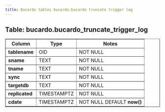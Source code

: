 ```yaml
---
title: Bucardo tables bucardo.bucardo truncate trigger log
---
```



<h2>
Table: bucardo.bucardo_truncate_trigger_log

</h2>
<table border="1" cellpadding="3">
<tr>
<th>
Column

</th>
<th>
Type

</th>
<th>
Notes

</th>
</tr>
<tr>
<td>
<b>tablename</b>

</td>
<td>
OID

</td>
<td>
NOT NULL

</td>
</tr>
<tr>
<td>
<b>sname</b>

</td>
<td>
TEXT

</td>
<td>
NOT NULL

</td>
</tr>
<tr>
<td>
<b>tname</b>

</td>
<td>
TEXT

</td>
<td>
NOT NULL

</td>
</tr>
<tr>
<td>
<b>sync</b>

</td>
<td>
TEXT

</td>
<td>
NOT NULL

</td>
</tr>
<tr>
<td>
<b>targetdb</b>

</td>
<td>
TEXT

</td>
<td>
NOT NULL

</td>
</tr>
<tr>
<td>
<b>replicated</b>

</td>
<td>
TIMESTAMPTZ

</td>
<td>
NOT NULL

</td>
</tr>
<tr>
<td>
<b>cdate</b>

</td>
<td>
TIMESTAMPTZ

</td>
<td>
NOT NULL DEFAULT <b>now()</b>

</td>
</tr>
</table>
